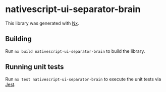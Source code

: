 # nativescript-ui-separator-brain

This library was generated with [Nx](https://nx.dev).

## Building

Run `nx build nativescript-ui-separator-brain` to build the library.

## Running unit tests

Run `nx test nativescript-ui-separator-brain` to execute the unit tests via [Jest](https://jestjs.io).
